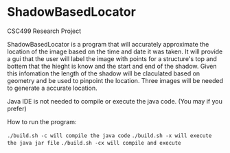 # ShadowBasedLocator
CSC499 Research Project

ShadowBasedLocator is a program that will accurately approximate the location
of the image based on the time and date it was taken. It will provide a gui 
that the user will label the image with points for a structure's top and bottem
that the hieght is know and the start and end of the shadow. Given this
infomation the length of the shadow will be claculated based on geometry and 
be used to pinpoint the location. Three images will be needed to generate a
accurate location. 

Java IDE is not needed to compile or execute the java code. (You may if you prefer)

How to run the program:

```./build.sh -c will compile the java code```
```./build.sh -x will execute the java jar file```
```./build.sh -cx will compile and execute```
